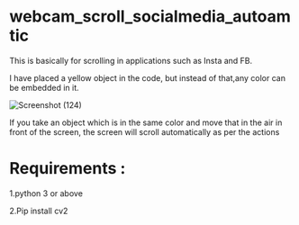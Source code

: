 # webcam_scroll_socialmedia_autoamtic
This is basically for scrolling in applications such as Insta and FB.

I have placed a yellow object in the code, but instead of that,any color can be embedded in it.

![Screenshot (124)](https://user-images.githubusercontent.com/81071871/112933161-ecb0b100-913c-11eb-9e57-536fe75a0fd9.png)

If you take an object which is in the same color and move that in the air in front of the screen, the screen will scroll automatically as per the actions

# Requirements : 

 1.python 3 or above

 2.Pip install cv2
